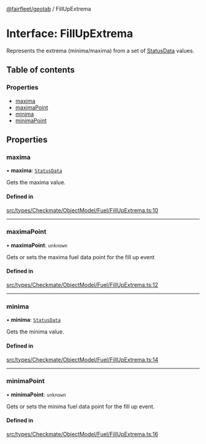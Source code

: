 [@fairfleet/geotab](../README.md) / FillUpExtrema

# Interface: FillUpExtrema

Represents the extrema (minima/maxima) from a set of [StatusData](StatusData.md) values.

## Table of contents

### Properties

- [maxima](FillUpExtrema.md#maxima)
- [maximaPoint](FillUpExtrema.md#maximapoint)
- [minima](FillUpExtrema.md#minima)
- [minimaPoint](FillUpExtrema.md#minimapoint)

## Properties

### maxima

• **maxima**: [`StatusData`](StatusData.md)

Gets the maxima value.

#### Defined in

[src/types/Checkmate/ObjectModel/Fuel/FillUpExtrema.ts:10](https://github.com/fairfleet/geotab/blob/d57d931/src/types/Checkmate/ObjectModel/Fuel/FillUpExtrema.ts#L10)

___

### maximaPoint

• **maximaPoint**: `unknown`

Gets or sets the maxima fuel data point for the fill up event

#### Defined in

[src/types/Checkmate/ObjectModel/Fuel/FillUpExtrema.ts:12](https://github.com/fairfleet/geotab/blob/d57d931/src/types/Checkmate/ObjectModel/Fuel/FillUpExtrema.ts#L12)

___

### minima

• **minima**: [`StatusData`](StatusData.md)

Gets the minima value.

#### Defined in

[src/types/Checkmate/ObjectModel/Fuel/FillUpExtrema.ts:14](https://github.com/fairfleet/geotab/blob/d57d931/src/types/Checkmate/ObjectModel/Fuel/FillUpExtrema.ts#L14)

___

### minimaPoint

• **minimaPoint**: `unknown`

Gets or sets the minima fuel data point for the fill up event.

#### Defined in

[src/types/Checkmate/ObjectModel/Fuel/FillUpExtrema.ts:16](https://github.com/fairfleet/geotab/blob/d57d931/src/types/Checkmate/ObjectModel/Fuel/FillUpExtrema.ts#L16)
